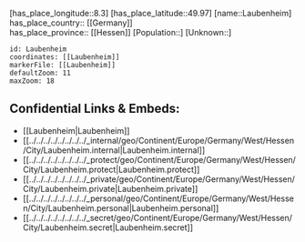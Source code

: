 ﻿---
location: [49.97,8.3] 
mapzoom: [7,12] 
mapmarker: city 
type: City
tags:
- geo/City


SpocWebEntityId: 31866
isDeleted: false
confidential: public

---
[has_place_longitude::8.3] 
[has_place_latitude::49.97] 
[name::Laubenheim] 
has_place_country:: [[Germany]]  
has_place_province:: [[Hessen]] 
[Population::] 
[Unknown::] 


```leaflet
id: Laubenheim
coordinates: [[Laubenheim]] 
markerFile: [[Laubenheim]] 
defaultZoom: 11 
maxZoom: 18
```


## Confidential Links & Embeds: 
- [[Laubenheim|Laubenheim]]  
- [[../../../../../../../../_internal/geo/Continent/Europe/Germany/West/Hessen/City/Laubenheim.internal|Laubenheim.internal]] 
- [[../../../../../../../../_protect/geo/Continent/Europe/Germany/West/Hessen/City/Laubenheim.protect|Laubenheim.protect]] 
- [[../../../../../../../../_private/geo/Continent/Europe/Germany/West/Hessen/City/Laubenheim.private|Laubenheim.private]] 
- [[../../../../../../../../_personal/geo/Continent/Europe/Germany/West/Hessen/City/Laubenheim.personal|Laubenheim.personal]] 
- [[../../../../../../../../_secret/geo/Continent/Europe/Germany/West/Hessen/City/Laubenheim.secret|Laubenheim.secret]] 
